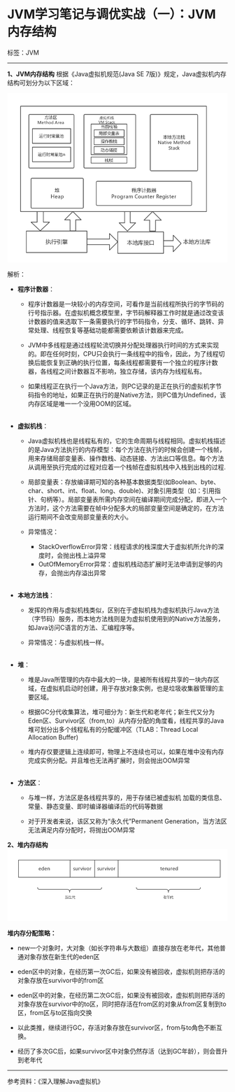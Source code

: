 ﻿# JVM学习笔记与调优实战（一）：JVM内存结构

标签：JVM

---

**1、JVM内存结构**
根据《Java虚拟机规范(Java SE 7版)》规定，Java虚拟机内存结构可划分为以下区域：

![Java内存结构][1]


解析：

 - **程序计数器**：
    - 程序计数器是一块较小的内存空间，可看作是当前线程所执行的字节码的行号指示器。在虚拟机概念模型里，字节码解释器工作时就是通过改变该计数器的值来选取下一条需要执行的字节码指令，分支、循环、跳转、异常处理、线程恢复等基础功能都需要依赖该计数器来完成。

    - JVM中多线程是通过线程轮流切换并分配处理器执行时间的方式来实现的。即在任何时刻，CPU只会执行一条线程中的指令，因此，为了线程切换后能恢复到正确的执行位置，每条线程都需要有一个独立的程序计数器，各线程之间计数器互不影响，独立存储，该内存为线程私有。

    - 如果线程正在执行一个Java方法，则PC记录的是正在执行的虚拟机字节码指令的地址，如果正在执行的是Native方法，则PC值为Undefined，该内存区域是唯一一个没用OOM的区域。
<br></br>
 - **虚拟机栈**：
     - Java虚拟机栈也是线程私有的，它的生命周期与线程相同。虚拟机栈描述的是Java方法执行的内存模型：每个方法在执行的时候会创建一个栈帧，用来存储局部变量表、操作数栈、动态链接、方法出口等信息。每个方法从调用至执行完成的过程对应着一个栈帧在虚拟机栈中入栈到出栈的过程.

     - 局部变量表：存放编译期可知的各种基本数据类型(如Boolean、byte、char、short、int、float、long、double)、对象引用类型（如：引用指针、句柄等）。局部变量表所需内存空间在编译期间完成分配，即进入一个方法时，这个方法需要在帧中分配多大的局部变量空间是确定的，在方法运行期间不会改变局部变量表的大小。

     - 异常情况：
         - StackOverflowError异常：线程请求的栈深度大于虚拟机所允许的深度时，会抛出栈上溢异常
         - OutOfMemoryError异常：虚拟机栈动态扩展时无法申请到足够的内存，会抛出内存溢出异常
<br></br>
 - **本地方法栈**：
    - 发挥的作用与虚拟机栈类似，区别在于虚拟机栈为虚拟机执行Java方法（字节码）服务，而本地方法栈则是为虚拟机使用到的Native方法服务，如Java访问C语言的方法、汇编程序等。

    - 异常情况：与虚拟机栈一样。
<br></br>

 - **堆**：
    - 堆是Java所管理的内存中最大的一块，是被所有线程共享的一块内存区域，在虚拟机启动时创建，用于存放对象实例，也是垃圾收集器管理的主要区域。

    - 根据GC分代收集算法，堆可细分为：新生代和老年代；新生代又分为Eden区、Survivor区（from,to）从内存分配的角度看，线程共享的Java堆可划分出多个线程私有的分配缓冲区（TLAB：Thread Local Allocation Buffer)

    - 堆内存仅要逻辑上连续即可，物理上不连续也可以，如果在堆中没有内存完成实例分配。并且堆也无法再扩展时，则会抛出OOM异常
<br></br>
 - **方法区**：
    - 与堆一样，方法区是各线程共享的，用于存储已被虚拟机 加载的类信息、常量、静态变量、即时编译器编译后的代码等数据

    - 对于开发者来说，该区又称为“永久代”Permanent Generation，当方法区无法满足内存分配时，将抛出OOM异常

**2、堆内存结构**
![堆内存结构][2]


  [1]: https://raw.githubusercontent.com/Angelswen/JVM-LearningAndOptimize/master/image/Java%E5%86%85%E5%AD%98%E7%BB%93%E6%9E%84.png
  [2]: https://raw.githubusercontent.com/Angelswen/JVM-LearningAndOptimize/master/image/%E5%A0%86%E5%86%85%E5%AD%98%E7%BB%93%E6%9E%84.png
  
**堆内存分配策略：**

 - new一个对象时，大对象（如长字符串与大数组）直接存放在老年代，其他普通对象存放在新生代的eden区
 
 - eden区中的对象，在经历第一次GC后，如果没有被回收，虚拟机则把存活的对象存放在survivor中的from区

 - eden区中的对象，在经历第二次GC后，如果没有被回收，虚拟机则把存活的对象存放在survivor中的to区，同时把存活在from区的对象从from区复制到to区，from区与to区指向交换

 - 以此类推，继续进行GC，存活对象存放在survivor区，from与to角色不断互换。

 - 经历了多次GC后，如果survivor区中对象仍然存活（达到GC年龄），则会晋升到老年代

---
参考资料：《深入理解Java虚拟机》
